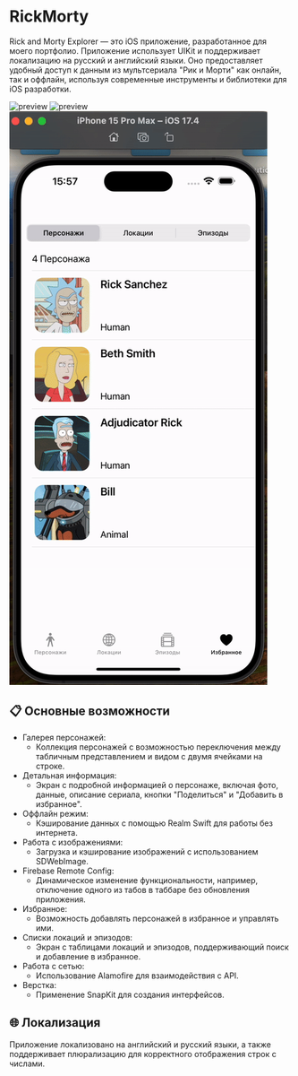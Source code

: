 # RickMorty

Rick and Morty Explorer — это iOS приложение, разработанное для моего портфолио. Приложение использует UIKit и поддерживает локализацию на русский и английский языки. Оно предоставляет удобный доступ к данным из мультсериала "Рик и Морти" как онлайн, так и оффлайн, используя современные инструменты и библиотеки для iOS разработки.

![preview](https://github.com/darmaraht/RickMorty/blob/main/RickMortyPreview.gif)
![preview](https://github.com/darmaraht/RickMorty/blob/main/RickMortyPreview2.gif)
![preview](https://github.com/darmaraht/RickMorty/blob/main/RickMortyPreview3.gif)

## 📋 Основные возможности

- Галерея персонажей:
  - Коллекция персонажей с возможностью переключения между табличным представлением и видом с двумя ячейками на строке.
- Детальная информация:
  - Экран с подробной информацией о персонаже, включая фото, данные, описание сериала, кнопки "Поделиться" и "Добавить в избранное".
- Оффлайн режим:
  - Кэширование данных с помощью Realm Swift для работы без интернета.
- Работа с изображениями:
  - Загрузка и кэширование изображений с использованием SDWebImage.
- Firebase Remote Config:
  - Динамическое изменение функциональности, например, отключение одного из табов в таббаре без обновления приложения.
- Избранное:
  - Возможность добавлять персонажей в избранное и управлять ими.
- Списки локаций и эпизодов:
  - Экран с таблицами локаций и эпизодов, поддерживающий поиск и добавление в избранное.
- Работа с сетью:
  - Использование Alamofire для взаимодействия с API.
- Верстка:
  - Применение SnapKit для создания интерфейсов.

## 🌐 Локализация

Приложение локализовано на английский и русский языки, а также поддерживает плюрализацию для корректного отображения строк с числами.
